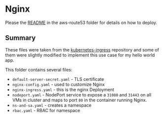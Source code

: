 # Nginx

Please the [README](..) in the aws-route53 folder for details on how to deploy.

## Summary
These files were taken from the [kubernetes-ingress](https://github.com/nginxinc/kubernetes-ingress/blob/v1.5.1/docs/installation.md) repository and some of them were slightly modified to implement this use case for my hello world app.

This folder contains several files:
* `default-server-secret.yaml` - TLS certificate
* `nginx-config.yaml` - used to customize Nginx
* `nginx-ingress.yaml` - this is the nginx Deployment
* `nodeport.yaml` - NodePort service to expose a `31080` and `31443` on all VMs in cluster and maps to port `80` in the container running Nginx. 
* `ns-and-sa.yaml` - creates a namespace
* `rbac.yaml` - RBAC for namespace
